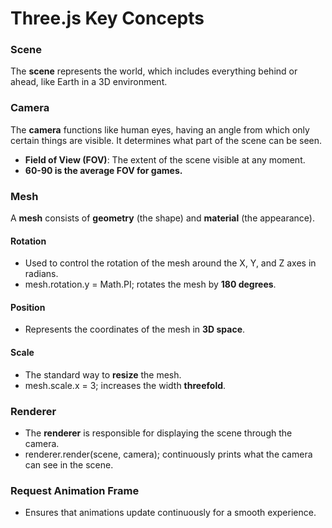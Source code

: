Three.js Key Concepts
=====================

### Scene
The **scene** represents the world, which includes everything behind or ahead, like Earth in a 3D environment.

### Camera
The **camera** functions like human eyes, having an angle from which only certain things are visible. It determines what part of the scene can be seen.
*   **Field of View (FOV)**: The extent of the scene visible at any moment.
*   **60-90 is the average FOV for games.**
    
### Mesh
A **mesh** consists of **geometry** (the shape) and **material** (the appearance).

#### Rotation
*   Used to control the rotation of the mesh around the X, Y, and Z axes in radians.
*   mesh.rotation.y = Math.PI; rotates the mesh by **180 degrees**.
    
#### Position
*   Represents the coordinates of the mesh in **3D space**.
    
#### Scale
*   The standard way to **resize** the mesh.
*   mesh.scale.x = 3; increases the width **threefold**.
    
### Renderer
*   The **renderer** is responsible for displaying the scene through the camera.
*   renderer.render(scene, camera); continuously prints what the camera can see in the scene.

### Request Animation Frame
*   Ensures that animations update continuously for a smooth experience.